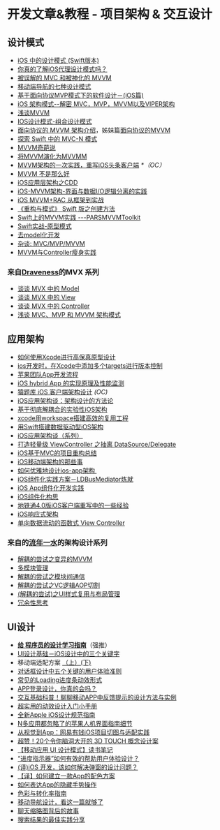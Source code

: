 # 开发文章&教程 - 项目架构 & 交互设计
## 设计模式
- [iOS 中的设计模式 (Swift版本)][1]
- [你真的了解iOS代理设计模式吗？][2]
- [被误解的 MVC 和被神化的 MVVM][3]
- [移动端导航的七种设计模式][4]
- [基于面向协议MVP模式下的软件设计－(iOS篇)][5]
- [iOS 架构模式--解密 MVC，MVP，MVVM以及VIPER架构][6]
- [浅谈MVVM][7]
- [IOS设计模式-组合设计模式][8]
- [面向协议的 MVVM 架构介绍][9]，姊妹篇[面向协议的MVVM][10]
- [探索 Swift 中的 MVC-N 模式][11]
- [MVVM奇葩说][12]
- [将MVVM演化为MVVMM][13]
- [MVVM架构的一次实践，重写iOS头条客户端][14] _\*（OC）_
- [MVVM 不是那么好][15]
- [iOS应用层架构之CDD][16]
- [iOS-MVVM架构-界面与数据I/O逻辑分离的实践][17]
- [iOS MVVM+RAC 从框架到实战][18]
- [《重构与模式》 Swift 版之创建方法][19]
- [Swift上的MVVM实践 ---PARSMVVMToolkit][20]
- [Swift实战-原型模式][21]
- [去model化开发][22]
- [杂谈: MVC/MVP/MVVM][23]
- [MVVM与Controller瘦身实践][24]

### 来自[Draveness][25]的MVX 系列
- [谈谈 MVX 中的 Model][26]
- [谈谈 MVX 中的 View][27]
- [谈谈 MVX 中的 Controller][28]
- [浅谈 MVC、MVP 和 MVVM 架构模式][29]

## 应用架构
- [如何使用Xcode进行高保真原型设计][30]
- [ios开发时，在Xcode中添加多个targets进行版本控制][31]
- [苹果团队App开发流程][32]
- [iOS hybrid App 的实现原理及性能监测][33]
- [猿题库 iOS 客户端架构设计][34] *(OC)*
- [iOS应用架构谈：架构设计的方法论][35]
- [基于彻底解耦合的实验性iOS架构][36]
- [xcode用workspace搭建高效的复用工程][37]
- [用Swift搭建数据驱动型iOS架构][38]
- [iOS应用架构谈（系列）][39]
- [打造轻量级 ViewController 之抽离 DataSource/Delegate][40]
- [iOS基于MVC的项目重构总结][41]
- [iOS移动端架构的那些事][42]
- [如何优雅地设计ios-app架构 ][43]
- [iOS组件化实践方案－LDBusMediator炼就][44]
- [iOS App组件化开发实践][45]
- [iOS组件化构思][46]
- [地铁通4.0版iOS客户端重写中的一些经验][47]
- [iOS响应式架构][48]
- [单向数据流动的函数式 View Controller][49]

### 来自的[流年一水][50]的架构设计系列
- [解耦的尝试之变异的MVVM][51]
- [多模块管理][52]
- [解耦的尝试之模块间通信][53]
- [解耦的尝试之VC逻辑AOP切割][54]
- [(解耦的尝试)之UI样式复用与布局管理][55]
- [冗余性思考][56]

## UI设计
- [**给 程序员的设计学习指南**][57]（强推）
- [UI设计基础－iOS设计中的三个关键字][58]
- 移动端适配方案 [（上）][59][(下)][60]
- [对话框设计中五个关键的用户体验准则][61]
- [常见的Loading进度条动效形式][62]
- [APP登录设计，你真的会吗？][63]
- [交互基础科普！聊聊移动APP中反馈提示的设计方法与实例][64]
- [超实用的动效设计入门小手册][65]
- [全新Apple iOS设计规范指南][66]
- [N多应用都忽略了的苹果人机界面指南细节][67]
- [从视觉到App：网易有钱iOS项目切图与适配实践][68]
- [超赞！20个令你脑洞大开的 3D TOUCH 概念设计案][69]
- [【移动应用 UI 设计模式】读书笔记][70]
- [“进度指示器”如何有效的帮助用户体验设计？][71]
- [(译)iOS 开发，该如何解决弹窗的设计问题？][72]
- [【译】如何建立一款App的配色方案][73]
- [如何表达App的隐藏手势操作][74]
- [色彩与转化率指南][75]
- [移动导航设计，看这一篇就够了][76]
- [聊天缩略图背后的故事][77]
- [搜索结果的最佳实践分享][78]

[1]:	http://wiki.jikexueyuan.com/project/ios-design-patterns-in-swift/
[2]:	http://www.jianshu.com/p/2113ffe54b30 "你真的了解iOS代理设计模式吗？"
[3]:	http://blog.devtang.com/blog/2015/11/02/mvc-and-mvvm/ "被误解的 MVC 和被神化的 MVVM"
[4]:	http://www.ui.cn/detail/73429.html
[5]:	http://www.jianshu.com/p/f7ff18ac1c31 "基于面向协议MVP模式下的软件设计－(iOS篇)"
[6]:	http://www.cocoachina.com/ios/20160108/14916.html
[7]:	https://github.com/lovemo/MVVMFramework "MVVMFramework"
[8]:	http://www.cnblogs.com/goodboy-heyang/p/5226090.html "IOS设计模式-组合设计模式"
[9]:	https://realm.io/cn/news/doios-natasha-murashev-protocol-oriented-mvvm/
[10]:	http://liuduo.me/2015/12/13/pomvvm/ "面向协议的MVVM"
[11]:	https://realm.io/cn/news/slug-marcus-zarra-exploring-mvcn-swift/
[12]:	http://www.olinone.com/?p=510
[13]:	http://mp.weixin.qq.com/s?__biz=MzAwNjgwMTkyNA==&mid=2650826418&idx=1&sn=39fa94559d20765e7b43a9ae118e7658&scene=4#wechat_redirect
[14]:	https://github.com/shenAlexy/MVVM "MVVM"
[15]:	http://swift.gg/2016/05/26/mvvm-is-not-very-good/ "MVVM 不是那么好"
[16]:	http://mrpeak.cn/blog/cdd/ "iOS应用层架构之CDD"
[17]:	https://segmentfault.com/a/1190000005153111 "iOS-MVVM架构-界面与数据I/O逻辑分离的实践"
[18]:	http://www.jianshu.com/p/3beb21d5def2 "iOS MVVM+RAC 从框架到实战"
[19]:	http://swift.gg/2016/06/27/refactoring-to-creation-method/ "《重构与模式》 Swift 版之创建方法"
[20]:	http://www.cocoachina.com/swift/20160728/17217.html
[21]:	http://www.jianshu.com/p/39526c309505 "Swift实战-原型模式"
[22]:	http://sindrilin.com/ios-dev/2016/07/26/%E5%8E%BBmodel%E5%8C%96%E5%BC%80%E5%8F%91 "去model化开发"
[23]:	http://www.jianshu.com/p/eedbc820d40a
[24]:	http://www.cocoachina.com/ios/20170710/19801.html
[25]:	http://draveness.me/author/draveness "Draveness"
[26]:	http://draveness.me/mvx-model.html "谈谈 MVX 中的 Model"
[27]:	http://draveness.me/mvx-view.html "谈谈 MVX 中的 View"
[28]:	http://draveness.me/mvx-controller.html "谈谈 MVX 中的 Controller"
[29]:	http://draveness.me/mvx.html "浅谈 MVC、MVP 和 MVVM 架构模式"
[30]:	http://isux.tencent.com/xcode-storyboard.html
[31]:	http://blog.csdn.net/ysysbaobei/article/details/10951991
[32]:	http://atleeon.com/write/2015/08/30/fake-it-till-you-make-it/
[33]:	http://www.cocoachina.com/ios/20151118/14270.html
[34]:	http://mp.weixin.qq.com/s?__biz=MjM5NTIyNTUyMQ==&mid=444322139&idx=1&sn=c7bef4d439f46ee539aa76d612023d43&scene=23&srcid=1230RYRzNotU9iTZKvt7ksFW#rd&ADUIN=502332019&ADSESSION=1451480917&ADTAG=CLIENT.QQ.5425_.0&ADPUBNO=26509
[35]:	http://mp.weixin.qq.com/s?__biz=MzA5Nzc4OTA1Mw==&mid=407735372&idx=1&sn=87c20f7db6990db00838498827692683#rd
[36]:	http://ios.jobbole.com/83888/
[37]:	http://iosxxx.com/blog/2016-01-23-xcodeda-jian-gao-xiao-de-fu-yong-gong-cheng.html "xcode用workspace搭建高效的复用工程"
[38]:	http://mrpeak.cn/blog/swift-dda/ "用Swift搭建数据驱动型iOS架构"
[39]:	http://casatwy.com/iosying-yong-jia-gou-tan-kai-pian.html "iOS应用架构谈  开篇"
[40]:	http://chengway.in/da-zao-qing-liang-ji-viewcontroller-zhi-chou-chi-datasource-delegate/
[41]:	http://coderzhang.xyz/2016/04/12/ios%E5%9F%BA%E4%BA%8Emvp%E7%9A%84%E9%A1%B9%E7%9B%AE%E9%87%8D%E6%9E%84%E6%80%BB%E7%BB%93/ "iOS基于MVC的项目重构总结"
[42]:	http://www.jianshu.com/p/15e5b83ab70e "iOS移动端架构的那些事"
[43]:	http://www.goofyy.com/blog/%E5%A6%82%E4%BD%95%E4%BC%98%E9%9B%85%E5%9C%B0%E8%AE%BE%E8%AE%A1ios-app%E6%9E%B6%E6%9E%84/
[44]:	http://www.jianshu.com/p/196f66d31543 "iOS组件化实践方案－LDBusMediator炼就"
[45]:	http://mp.weixin.qq.com/s?__biz=MzA3ODg4MDk0Ng==&mid=2651112676&idx=1&sn=d89305910fd0e12f83299cfbc25dd662&scene=0#wechat_redirect
[46]:	http://www.jianshu.com/p/0c67716eaffa
[47]:	http://www.jianshu.com/p/3b957e3f648b
[48]:	http://blog.mrriddler.com/2017/06/28/iOS%E5%93%8D%E5%BA%94%E5%BC%8F%E6%9E%B6%E6%9E%84/ "iOS响应式架构"
[49]:	https://onevcat.com/2017/07/state-based-viewcontroller/
[50]:	http://weibo.com/2113020163 "流年一水"
[51]:	http://dzpqzb.com/2016/10/28/mvvm-elementkit.html "iOS架构设计系列之解耦的尝试之变异的MVVMOct 2016"
[52]:	http://dzpqzb.com/2017/01/05/multi-repo-manager.html "iOS架构设计之多模块管理Jan 2017"
[53]:	http://dzpqzb.com/2017/01/11/ios-module-communication.html "iOS架构设计解耦的尝试之模块间通信Jan 2017"
[54]:	http://dzpqzb.com/2017/01/11/uistack.html "iOS架构设计解耦的尝试之VC逻辑AOP切割Jan 2017"
[55]:	http://dzpqzb.com/2017/01/11/style-reuse.html "iOS架构设计(解耦的尝试)之UI样式复用与布局管理Jan 2017"
[56]:	http://dzpqzb.com/2017/02/09/redundancy-functions.html "iOS架构设计之冗余性思考Feb 2017"
[57]:	http://www.cocoachina.com/special/design/
[58]:	http://www.cocoachina.com/design/20151214/14680.html
[59]:	https://github.com/riskers/blog/issues/17
[60]:	https://github.com/riskers/blog/issues/18 "移动端适配方案(下)"
[61]:	http://get.ftqq.com/8430.get
[62]:	http://www.jianshu.com/p/aa301c739e1f "常见的Loading进度条动效形式"
[63]:	http://www.jianshu.com/p/a8a169c5eba9 "APP登录设计，你真的会吗？"
[64]:	http://www.uisdc.com/app-feedback-method-use-case "交互基础科普！聊聊移动APP中反馈提示的设计方法与实例"
[65]:	http://www.cocoachina.com/design/20160429/16034.html
[66]:	http://www.tuyiyi.com/v/45421.html
[67]:	http://www.cocoachina.com/appstore/20160314/15661.html
[68]:	http://mp.weixin.qq.com/s?__biz=MzA3ODg4MDk0Ng==&mid=2651112179&idx=1&sn=4c7cb33b756b343b93de8b7ccb38b486&scene=1&srcid=0504ye2EHbcYuQ8CxNYgmgoR&from=singlemessage&isappinstalled=0#wechat_redirect
[69]:	http://www.uisdc.com/iphone-3d-touch-examples
[70]:	http://wdxtub.com/2016/05/14/mobile-app-ui-design-pattern-clip/ "【移动应用 UI 设计模式】读书笔记"
[71]:	http://www.jianshu.com/p/5b04a668f36f "“进度指示器”如何有效的帮助用户体验设计？"
[72]:	http://gold.xitu.io/entry/5798724da633bd006a6c8652/view
[73]:	http://www.ui.cn/detail/206297.html
[74]:	http://www.colachan.com/post/3538
[75]:	http://www.appadhoc.com/blog/a-guide-to-color-and-conversion-rates/
[76]:	http://www.jianshu.com/p/bd7d5bcebf16
[77]:	http://www.jianshu.com/p/e41e86b1a004
[78]:	http://www.jianshu.com/p/1dcccf4d6e5e